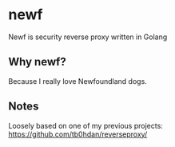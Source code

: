 # newf
Newf is security reverse proxy written in Golang

## Why newf?

Because I really love Newfoundland dogs.



## Notes

Loosely based on one of my previous projects: https://github.com/tb0hdan/reverseproxy/
